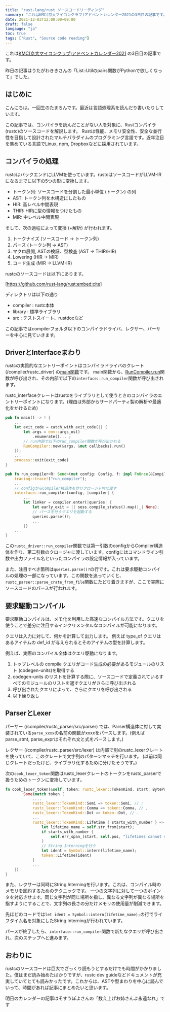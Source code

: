 ```yaml
---
title: "rust-lang/rust ソースコードリーディング"
summary: "これはKMC(京大マイコンクラブ)アドベントカレンダー2021の3日目の記事です。"
date: 2021-12-03T12:00:00+09:00
draft: false
langauge: "ja"
toc: true
tags: ["Rust", "Source code reading"]
---
```


これは[KMC(京大マイコンクラブ)アドベントカレンダー2021](https://adventar.org/calendars/6895) の3日目の記事です。

昨日の記事はうたがわききさんの「List::Utilのpairs関数がPythonで欲しくなって」でした。

## はじめに
こんにちは。一回生のたまろんです。最近は言語処理系を読んだり書いたりしています。

この記事では、コンパイラを読んだことがない人を対象に、Rustコンパイラ(rustc)のソースコードを解説します。
Rustは性能、メモリ安全性、安全な並行性を目指して設計されたマルチパラダイムのプログラミング言語です。近年注目を集めている言語でLinux, npm, Dropboxなどに採用されています。

## コンパイラの処理

rustcはバックエンドにLLVMを使っています。rustcはソースコードがLLVM-IRになるまでに以下の5つの形に変換します。

- トークン列: ソースコードを分割した最小単位 (トークン) の列
- AST: トークン列を木構造にしたもの
- HIR: 高レベル中間表現
- THIR: HIRに型の情報をつけたもの
- MIR: 中レベル中間表現

そして、次の過程によって変換 (+解析) が行われます。

1. トークナイズ (ソースコード → トークン列)
2. パース (トークン列 → AST)
3. マクロ展開, ASTの検証、型検査 (AST → THIR/HIR)
4. Lowering (HIR → MIR)
5. コード生成 (MIR → LLVM-IR)

rustcのソースコードは以下にあります。

[https://github.com/rust-lang/rust:embed:cite]

ディレクトリは以下の通り

- compiler : rustc本体
- library : 標準ライブラリ
- src : テストスイート、rustdocなど

この記事ではcompilerフォルダ以下のコンパイラドライバ、レクサー、パーサーを中心に見ていきます。

## DriverとInterfaceまわり

rustcの実質的なエントリーポイントはコンパイラドライバのクレート (/compiler/rustc_driver) の[main関数](https://github.com/rust-lang/rust/blob/master/compiler/rustc_driver/src/lib.rs#L1356-L1384)です。
main関数から、[RunCompiler.run](https://github.com/rust-lang/rust/blob/master/compiler/rustc_driver/src/lib.rs#L192-L438)関数が呼び出され、その内部で以下の`interface::run_compiler`関数が呼び出されます。

rustc_interfaceクレートはrustcをライブラリとして使うときのコンパイラのエントリーポイントになります。(理由は外部からサードパーティ製の解析や最適化をかけるため)

```rust
pub fn main() -> ! {
    ...
    let exit_code = catch_with_exit_code(|| {
        let args = env::args_os()
            .enumerate()... ;
        // run内部で以下のrun_compiler関数が呼び出される
        RunCompiler::new(&args, &mut callbacks).run()
    });
    ...
    process::exit(exit_code)
}
```

```rust
pub fn run_compiler<R: Send>(mut config: Config, f: impl FnOnce(&Compiler) -> R + Send) -> R {
    tracing::trace!("run_compiler");
    ...
    // configからCompiler構造体を作りクロージャ内に渡す
    interface::run_compiler(config, |compiler| {
        ...
        let linker = compiler.enter(|queries| {
            let early_exit = || sess.compile_status().map(|_| None);
            // パースを行うクエリを起動する
            queries.parse()?;
            ...
        })
    ...
}
```

この`rustc_driver::run_compiler`関数では第一引数のconfigからCompiler構造体を作り、第二引数のクロージャに渡しています。configにはコマンドライン引数や出力ファイル名といったコンパイラの設定情報が入っています。

また、注目すべき箇所は`queries.parse()?`の行です。これは要求駆動コンパイルの処理の一部になっています。この関数を追っていくと、`rustc_parser::parse_crate_from_file`関数にたどり着きますが、ここで実際にソースコードのパースが行われます。


## 要求駆動コンパイル
要求駆動コンパイルは、メモ化を利用した高速なコンパイル方法です。クエリを使うことで差分に注目するインクリメンタルなコンパイルが可能になります。

クエリは入力に対して、何かを計算して出力します。
例えば type_of クエリはあるアイテムの def_id が与えられるとそのアイテムの型を計算します。

例えば、実際のコンパイル全体はクエリ駆動になります。

1. トップレベルの compile クエリがコード生成の必要があるモジュールのリスト (codegen-units)を取得する
2. codegen-units のリストを計算する際に、ソースコードで定義されているすべてのモジュールのリストを返すクエリがさらに呼び出される
3. 呼び出されたクエリによって、さらにクエリを呼び出される
4. 以下繰り返し

## ParserとLexer

パーサー (/compiler/rustc_parser/src/parser) では、Parser構造体に対して実装されている`parse_xxxx`の名前の関数がxxxxをパースします。(例えばparse_stmt, parse_exprはそれぞれ文と式をパースします。)

レクサー (/compiler/rustc_parser/src/lexer) は内部で別のrustc_lexerクレートを使っていて、このクレートで文字列のパターンマッチを行います。
(以前は同じクレートだったけど、ライブラリ化するために分けたそうです。)

次の`cook_lexer_token`関数はrustc_lexerクレートのトークンをrustc_parserで扱うためのトークンに変換しています。

```rust
fn cook_lexer_token(&self, token: rustc_lexer::TokenKind, start: BytePos) -> Option<TokenKind> {
        Some(match token {
            ....
            rustc_lexer::TokenKind::Semi => token::Semi, // ;
            rustc_lexer::TokenKind::Comma => token::Comma, // ,
            rustc_lexer::TokenKind::Dot => token::Dot, // .
            ...
            rustc_lexer::TokenKind::Lifetime { starts_with_number } => {
                let lifetime_name = self.str_from(start);
                if starts_with_number {
                    self.err_span_(start, self.pos, "lifetimes cannot start with a number");
                }
                // String Interningを行う
                let ident = Symbol::intern(lifetime_name);
                token::Lifetime(ident)
            }
            ...
    })
}
```

また、レクサーは同時にString Interningを行います。これは、コンパイル時のメモリを節約するためのテクニックです。
一つの文字列に対して一つのポインタを対応させます。同じ文字列が同じ場所を指し、異なる文字列が異なる場所を指すようにすることで、文字列の長さの分だけメモリの使用量が削減できます。

先ほどのコードでは`let ident = Symbol::intern(lifetime_name);`の行でライフタイム名を対象にしたString Interningが行われています。

パースが終了したら、`interface::run_compiler`関数で新たなクエリが呼び出され、次のステップへと進みます。


## おわりに
rustcのソースコードは巨大でざっくり読もうとするだけでも時間がかかりました。僕はまだ読み始めたばかりですが、rustc dev guideなどドキュメントが充実していてとても読みかったです。これからは、ASTや型まわりを中心に読んでいって、時間があれば記事にまとめたいと思います。


明日のカレンダーの記事はそすうぽよさんの「数え上げお姉さんよ永遠なれ」です
